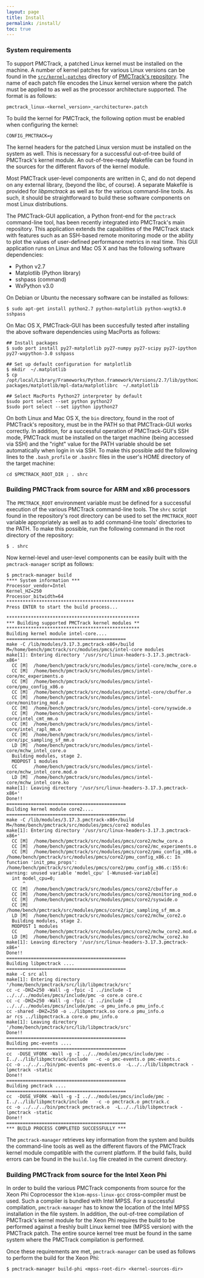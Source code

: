 ```yaml
---
layout: page
title: Install
permalink: /install/
toc: true
---
```


<!--
**Permalink:**
http://pmctrack.dacya.ucm.es/install/
‎[Edit](https://pmctrack.dacya.ucm.es/wp-admin/post.php?post=11&action=edit#post_name)
-->

### System requirements

To support PMCTrack, a patched Linux kernel must be installed on the machine. A number of kernel patches for various Linux versions can be found in the [`src/kernel-patches`][1] directory of [PMCTrack's repository][2]. The name of each patch file encodes the Linux kernel version where the patch must be applied to as well as the processor architecture supported. The format is as follows:

    pmctrack_linux-<kernel_version>_<architecture>.patch 


To build the kernel for PMCTrack, the following option must be enabled when configuring the kernel:

    CONFIG_PMCTRACK=y


The kernel headers for the patched Linux version must be installed on the system as well. This is necessary for a successful out-of-tree build of PMCTrack's kernel module. An out-of-tree-ready Makefile can be found in the sources for the different flavors of the kernel module.

Most PMCTrack user-level components are written in C, and do not depend on any external library, (beyond the libc, of course). A separate Makefile is provided for *libpmctrack* as well as for the various command-line tools. As such, it should be straightforward to build these software components on most Linux distributions.

The PMCTrack-GUI application, a Python front-end for the `pmctrack` command-line tool, has been recently integrated into PMCTrack's main repository. This application extends the capabilities of the PMCTrack stack with features such as an SSH-based remote monitoring mode or the ability to plot the values of user-defined performance metrics in real time. This GUI application runs on Linux and Mac OS X and has the following software dependencies:

*   Python v2.7
*   Matplotlib (Python library)
*   sshpass (command)
*   WxPython v3.0

On Debian or Ubuntu the necessary software can be installed as follows:

    $ sudo apt-get install python2.7 python-matplotlib python-wxgtk3.0 sshpass 


On Mac OS X, PMCTrack-GUI has been succesfully tested after installing the above software dependencies using MacPorts as follows:

    ## Install packages
    $ sudo port install py27-matplotlib py27-numpy py27-scipy py27-ipython py27-wxpython-3.0 sshpass
    
    ## Set up default configuration for matplotlib 
    $ mkdir  ~/.matplotlib
    $ cp /opt/local/Library/Frameworks/Python.framework/Versions/2.7/lib/python2.7/site-packages/matplotlib/mpl-data/matplotlibrc  ~/.matplotlib
    
    ## Select MacPorts Python27 interpreter by default
    $sudo port select --set python python27
    $sudo port select --set ipython ipython27


On both Linux and Mac OS X, the `bin` directory, found in the root of PMCTrack's repository, must be in the PATH so that PMCTrack-GUI works correctly. In addition, for a successful operation of PMCTrack-GUI's SSH mode, PMCTrack must be installed on the target machine (being accessed via SSH) and the "right" value for the PATH variable should be set automatically when login in via SSH. To make this possible add the following lines to the `.bash_profile` or `.bashrc` files in the user's HOME directory of the target machine:

    cd $PMCTRACK_ROOT_DIR ; . shrc


### Building PMCTrack from source for ARM and x86 processors

The `PMCTRACK_ROOT` environment variable must be defined for a successful execution of the various PMCTrack command-line tools. The `shrc` script found in the repository's root directory can be used to set the `PMCTRACK_ROOT` variable appropriately as well as to add command-line tools' directories to the PATH. To make this possible, run the following command in the root directory of the repository:

    $ . shrc


Now kernel-level and user-level components can be easily built with the `pmctrack-manager` script as follows:

    $ pmctrack-manager build
    **** System information ***
    Processor_vendor=Intel
    Kernel_HZ=250
    Processor_bitwidth=64
    ***********************************************
    Press ENTER to start the build process...
    
    *************************************************
    *** Building supported PMCTrack kernel modules **
    *************************************************
    Building kernel module intel-core....
    ============================================
    make -C /lib/modules/3.17.3.pmctrack-x86+/build M=/home/bench/pmctrack/src/modules/pmcs/intel-core modules
    make[1]: Entering directory '/usr/src/linux-headers-3.17.3.pmctrack-x86+'
      CC [M]  /home/bench/pmctrack/src/modules/pmcs/intel-core/mchw_core.o
      CC [M]  /home/bench/pmctrack/src/modules/pmcs/intel-core/mc_experiments.o
      CC [M]  /home/bench/pmctrack/src/modules/pmcs/intel-core/pmu_config_x86.o
      CC [M]  /home/bench/pmctrack/src/modules/pmcs/intel-core/cbuffer.o
      CC [M]  /home/bench/pmctrack/src/modules/pmcs/intel-core/monitoring_mod.o
      CC [M]  /home/bench/pmctrack/src/modules/pmcs/intel-core/syswide.o
      CC [M]  /home/bench/pmctrack/src/modules/pmcs/intel-core/intel_cmt_mm.o
      CC [M]  /home/bench/pmctrack/src/modules/pmcs/intel-core/intel_rapl_mm.o
      CC [M]  /home/bench/pmctrack/src/modules/pmcs/intel-core/ipc_sampling_sf_mm.o
      LD [M]  /home/bench/pmctrack/src/modules/pmcs/intel-core/mchw_intel_core.o
      Building modules, stage 2.
      MODPOST 1 modules
      CC      /home/bench/pmctrack/src/modules/pmcs/intel-core/mchw_intel_core.mod.o
      LD [M]  /home/bench/pmctrack/src/modules/pmcs/intel-core/mchw_intel_core.ko
    make[1]: Leaving directory '/usr/src/linux-headers-3.17.3.pmctrack-x86+'
    Done!!
    ============================================
    Building kernel module core2....
    ============================================
    make -C /lib/modules/3.17.3.pmctrack-x86+/build M=/home/bench/pmctrack/src/modules/pmcs/core2 modules
    make[1]: Entering directory '/usr/src/linux-headers-3.17.3.pmctrack-x86+'
      CC [M]  /home/bench/pmctrack/src/modules/pmcs/core2/mchw_core.o
      CC [M]  /home/bench/pmctrack/src/modules/pmcs/core2/mc_experiments.o
      CC [M]  /home/bench/pmctrack/src/modules/pmcs/core2/pmu_config_x86.o
    /home/bench/pmctrack/src/modules/pmcs/core2/pmu_config_x86.c: In function 'init_pmu_props':
    /home/bench/pmctrack/src/modules/pmcs/core2/pmu_config_x86.c:155:6: warning: unused variable 'model_cpu' [-Wunused-variable]
      int model_cpu=0;
          ^
      CC [M]  /home/bench/pmctrack/src/modules/pmcs/core2/cbuffer.o
      CC [M]  /home/bench/pmctrack/src/modules/pmcs/core2/monitoring_mod.o
      CC [M]  /home/bench/pmctrack/src/modules/pmcs/core2/syswide.o
      CC [M]  /home/bench/pmctrack/src/modules/pmcs/core2/ipc_sampling_sf_mm.o
      LD [M]  /home/bench/pmctrack/src/modules/pmcs/core2/mchw_core2.o
      Building modules, stage 2.
      MODPOST 1 modules
      CC      /home/bench/pmctrack/src/modules/pmcs/core2/mchw_core2.mod.o
      LD [M]  /home/bench/pmctrack/src/modules/pmcs/core2/mchw_core2.ko
    make[1]: Leaving directory '/usr/src/linux-headers-3.17.3.pmctrack-x86+'
    Done!!
    ============================================
    Building libpmctrack ....
    ============================================
    make -C src all
    make[1]: Entering directory '/home/bench/pmctrack/src/lib/libpmctrack/src'
    cc -c -DHZ=250 -Wall -g -fpic -I ../include -I ../../../modules/pmcs/include/pmc -o core.o core.c
    cc -c -DHZ=250 -Wall -g -fpic -I ../include -I ../../../modules/pmcs/include/pmc -o pmu_info.o pmu_info.c
    cc -shared -DHZ=250 -o ../libpmctrack.so core.o pmu_info.o
    ar rcs ../libpmctrack.a core.o pmu_info.o 
    make[1]: Leaving directory '/home/bench/pmctrack/src/lib/libpmctrack/src'
    Done!!
    ============================================
    Building pmc-events ....
    ============================================
    cc  -DUSE_VFORK -Wall -g -I ../../modules/pmcs/include/pmc -I../../lib/libpmctrack/include   -c -o pmc-events.o pmc-events.c
    cc -o ../../../bin/pmc-events pmc-events.o  -L../../lib/libpmctrack -lpmctrack -static
    Done!!
    ============================================
    Building pmctrack ....
    ============================================
    cc  -DUSE_VFORK -Wall -g -I ../../modules/pmcs/include/pmc -I../../lib/libpmctrack/include   -c -o pmctrack.o pmctrack.c
    cc -o ../../../bin/pmctrack pmctrack.o  -L../../lib/libpmctrack -lpmctrack -static
    Done!!
    ============================================
    *** BUILD PROCESS COMPLETED SUCCESSFULLY ***


The `pmctrack-manager` retrieves key information from the system and builds the command-line tools as well as the different flavors of the PMCTrack kernel module compatible with the current platform. If the build fails, build errors can be found in the `build.log` file created in the current directory.

### Building PMCTrack from source for the Intel Xeon Phi

In order to build the various PMCTrack components from source for the Xeon Phi Coprocessor the `k1om-mpss-linux-gcc` cross-compiler must be used. Such a compiler is bundled with Intel MPSS. For a successful compilation, `pmctrack-manager` has to know the location of the Intel MPSS installation in the file system. In addition, the out-of-tree compilation of PMCTrack's kernel module for the Xeon Phi requires the build to be performed against a freshly built Linux kernel tree (MPSS version) with the PMCTrack patch. The entire source kernel tree must be found in the same system where the PMCTrack compilation is performed.

Once these requirements are met, `pmctrack-manager` can be used as follows to perform the build for the Xeon Phi:

    $ pmctrack-manager build-phi <mpss-root-dir> <kernel-sources-dir>

[1]: https://github.com/jcsaezal/pmctrack/tree/master/src/kernel-patches
[2]: https://github.com/jcsaezal/pmctrack